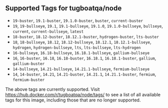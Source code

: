 ## Supported Tags for tugboatqa/node

* `19-buster`, `19.1-buster`, `19.1.0-buster`, `buster`, `current-buster`
* `19`, `19-bullseye`, `19.1`, `19.1-bullseye`, `19.1.0`, `19.1.0-bullseye`, `bullseye`, `current`, `current-bullseye`, `latest`
* `18-buster`, `18.12-buster`, `18.12.1-buster`, `hydrogen-buster`, `lts-buster`
* `18`, `18-bullseye`, `18.12`, `18.12-bullseye`, `18.12.1`, `18.12.1-bullseye`, `hydrogen`, `hydrogen-bullseye`, `lts`, `lts-bullseye`, `lts-hydrogen`
* `16-bullseye`, `16.18-bullseye`, `16.18.1-bullseye`, `gallium-bullseye`
* `16`, `16-buster`, `16.18`, `16.18-buster`, `16.18.1`, `16.18.1-buster`, `gallium`, `gallium-buster`
* `14-bullseye`, `14.21-bullseye`, `14.21.1-bullseye`, `fermium-bullseye`
* `14`, `14-buster`, `14.21`, `14.21-buster`, `14.21.1`, `14.21.1-buster`, `fermium`, `fermium-buster`

The above tags are currently supported. Visit https://hub.docker.com/r/tugboatqa/node/tags/ to see a list of all available tags for this image, including those that are no longer supported.
